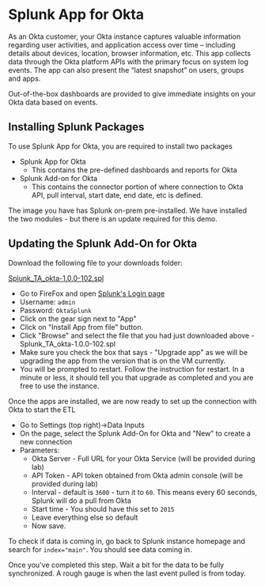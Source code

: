 # Splunk App for Okta

As an Okta customer, your Okta instance captures valuable
information regarding user activities, and application access over
time – including details about devices, location, browser
information, etc. This app collects data through the Okta platform
APIs with the primary focus on system log events. The app can also
present the “latest snapshot” on users, groups and apps.

Out-of-the-box dashboards are provided to give immediate insights on
your Okta data based on events.

## Installing Splunk Packages

To use Splunk App for Okta, you are required to install two packages

- Splunk App for Okta
  - This contains the pre-defined dashboards and reports for Okta
- Splunk Add-on for Okta
  - This contains the connector portion of where connection to Okta API, pull interval, start date, end date, etc is defined.

The image you have has Splunk on-prem pre-installed.  We have installed the two modules - but there is an update required for this demo.

## Updating the Splunk Add-On for Okta

Download the following file to your downloads folder:

[Splunk_TA_okta-1.0.0-102.spl](https://drive.google.com/file/d/0Bwd9pF_PO-_nLTlydlJ5Y0w3c2c/view)

- Go to FireFox and open [Splunk's Login page](https://localhost:8000/en-US/account/login)
- Username: `admin`
- Password: `OktaSplunk`
- Click on the gear sign next to "App"
- Click on "Install App from file" button.
- Click "Browse" and select the file that you had just downloaded above - Splunk_TA_okta-1.0.0-102.spl
- Make sure you check the box that says - "Upgrade app" as we will be upgrading the app from the version that is on the VM currently.
- You will be prompted to restart.  Follow the instruction for restart.  In a minute or less, it should tell you that upgrade as completed and you are free to use the instance.

Once the apps are installed, we are now ready to set up the connection with Okta to start the ETL

- Go to Settings (top right)->Data Inputs
- On the page, select the Splunk Add-On for Okta and "New" to create a new connection
- Parameters:
   - Okta Server - Full URL for your Okta Service (will be provided during lab)
   - API Token - API token obtained from Okta admin console (will be provided during lab)
   - Interval - default is `3600` - turn it to `60`.  This means every 60 seconds, Splunk will do a pull from Okta
   - Start time - You should have this set to `2015`
   - Leave everything else so default
   - Now save.

To check if data is coming in, go back to Splunk instance homepage and search for `index="main"`.  You should see data coming in.

Once you've completed this step.  Wait a bit for the data to be fully synchronized.  A rough gauge is when the last event pulled is from today.
